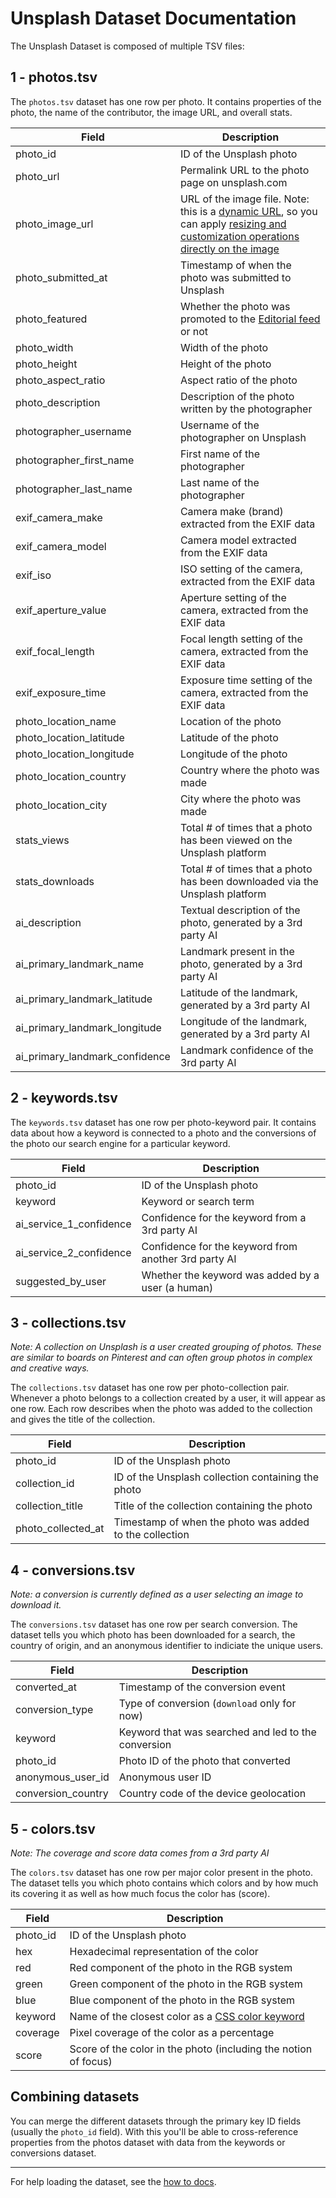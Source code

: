 # Unsplash Dataset Documentation

The Unsplash Dataset is composed of multiple TSV files:

## 1 - photos.tsv

The `photos.tsv` dataset has one row per photo. It contains properties of the photo, the name of the contributor, the image URL, and overall stats.

| Field                       | Description |
|-----------------------------|-------------|
| photo_id                       | ID of the Unsplash photo |
| photo_url                      | Permalink URL to the photo page on unsplash.com |
| photo_image_url                | URL of the image file. Note: this is a [dynamic URL](https://unsplash.com/documentation#dynamically-resizable-images), so you can apply [resizing and customization operations directly on the image](https://unsplash.com/documentation#supported-parameters) |
| photo_submitted_at             | Timestamp of when the photo was submitted to Unsplash |
| photo_featured                 | Whether the photo was promoted to the [Editorial feed](https://unsplash.com/) or not |
| photo_width                    | Width of the photo |
| photo_height                   | Height of the photo |
| photo_aspect_ratio             | Aspect ratio of the photo |
| photo_description              | Description of the photo written by the photographer |
| photographer_username          | Username of the photographer on Unsplash |
| photographer_first_name        | First name of the photographer |
| photographer_last_name         | Last name of the photographer |
| exif_camera_make               | Camera make (brand) extracted from the EXIF data |
| exif_camera_model              | Camera model extracted from the EXIF data |
| exif_iso                       | ISO setting of the camera, extracted from the EXIF data |
| exif_aperture_value            | Aperture setting of the camera, extracted from the EXIF data |
| exif_focal_length              | Focal length setting of the camera, extracted from the EXIF data |
| exif_exposure_time             | Exposure time setting of the camera, extracted from the EXIF data |
| photo_location_name            | Location of the photo |
| photo_location_latitude        | Latitude of the photo |
| photo_location_longitude       | Longitude of the photo |
| photo_location_country         | Country where the photo was made |
| photo_location_city            | City where the photo was made |
| stats_views                    | Total # of times that a photo has been viewed on the Unsplash platform |
| stats_downloads                | Total # of times that a photo has been downloaded via the Unsplash platform |
| ai_description                 | Textual description of the photo, generated by a 3rd party AI |
| ai_primary_landmark_name       | Landmark present in the photo, generated by a 3rd party AI |
| ai_primary_landmark_latitude   | Latitude of the landmark, generated by a 3rd party AI |
| ai_primary_landmark_longitude  | Longitude of the landmark, generated by a 3rd party AI |
| ai_primary_landmark_confidence | Landmark confidence of the 3rd party AI |

## 2 - keywords.tsv

The `keywords.tsv` dataset has one row per photo-keyword pair. It contains data
about how a keyword is connected to a photo and the conversions of the photo our search engine for a particular keyword.

| Field                         | Description |
|-------------------------------|-------------|
| photo_id                      | ID of the Unsplash photo |
| keyword                       | Keyword or search term |
| ai_service_1_confidence       | Confidence for the keyword from a 3rd party AI |
| ai_service_2_confidence       | Confidence for the keyword from another 3rd party AI |
| suggested_by_user             | Whether the keyword was added by a user (a human) |

## 3 - collections.tsv

*Note: A collection on Unsplash is a user created grouping of photos. These are similar to boards on Pinterest and can often group photos in complex and creative ways.*

The `collections.tsv` dataset has one row per photo-collection pair. Whenever a photo
belongs to a collection created by a user, it will appear as one row. Each row describes
when the photo was added to the collection and gives the title of the collection.

| Field                         | Description |
|-------------------------------|-------------|
| photo_id                      | ID of the Unsplash photo |
| collection_id                 | ID of the Unsplash collection containing the photo |
| collection_title              | Title of the collection containing the photo |
| photo_collected_at            | Timestamp of when the photo was added to the collection |

## 4 - conversions.tsv

*Note: a conversion is currently defined as a user selecting an image to download it.*

The `conversions.tsv` dataset has one row per search conversion. The dataset tells you which photo has been downloaded for a search, the country of origin, and an anonymous identifier to indiciate the unique users.

| Field                         | Description |
|-------------------------------|-------------|
| converted_at                  | Timestamp of the conversion event |
| conversion_type               | Type of conversion (`download` only for now) |
| keyword                       | Keyword that was searched and led to the conversion |
| photo_id                      | Photo ID of the photo that converted |
| anonymous_user_id             | Anonymous user ID |
| conversion_country            | Country code of the device geolocation |

## 5 - colors.tsv

*Note: The coverage and score data comes from a 3rd party AI*

The `colors.tsv` dataset has one row per major color present in the photo. The dataset tells you which photo contains which colors and by how much its covering it as well as how much focus the color has (score).

| Field                     | Description |
|---------------------------|-------------|
| photo_id                  | ID of the Unsplash photo |
| hex                       | Hexadecimal representation of the color |
| red                       | Red component of the photo in the RGB system |
| green                     | Green component of the photo in the RGB system |
| blue                      | Blue component of the photo in the RGB system |
| keyword                   | Name of the closest color as a [CSS color keyword](https://www.w3schools.com/cssref/css_colors.asp) |
| coverage                  | Pixel coverage of the color as a percentage |
| score                     | Score of the color in the photo (including the notion of focus) |

## Combining datasets

You can merge the different datasets through the primary key ID fields (usually the `photo_id` field). With this you'll be able to cross-reference properties from the photos dataset with data from the keywords or conversions dataset.

----

For help loading the dataset, see the [how to docs](https://github.com/unsplash/datasets/tree/master/how-to/).
